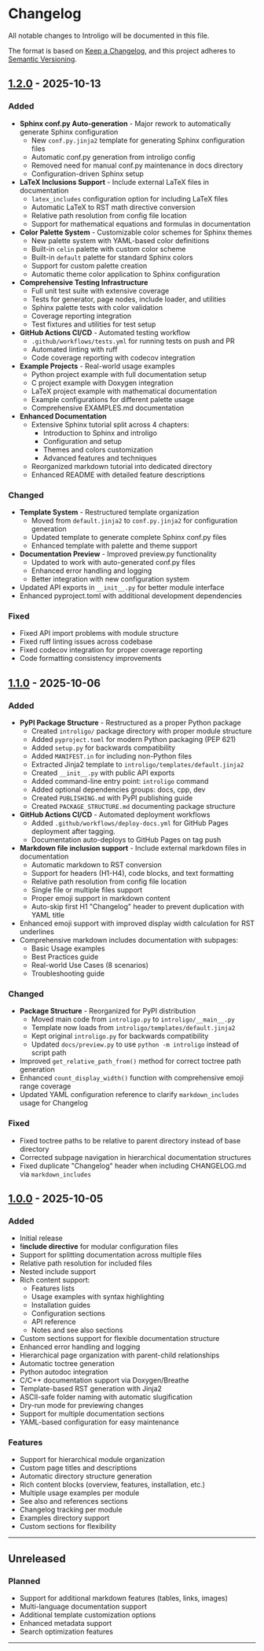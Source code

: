 # Changelog

All notable changes to Introligo will be documented in this file.

The format is based on [Keep a Changelog](https://keepachangelog.com/en/1.0.0/),
and this project adheres to [Semantic Versioning](https://semver.org/spec/v2.0.0.html).

## [1.2.0] - 2025-10-13

### Added
- **Sphinx conf.py Auto-generation** - Major rework to automatically generate Sphinx configuration
  - New `conf.py.jinja2` template for generating Sphinx configuration files
  - Automatic conf.py generation from introligo config
  - Removed need for manual conf.py maintenance in docs directory
  - Configuration-driven Sphinx setup
- **LaTeX Inclusions Support** - Include external LaTeX files in documentation
  - `latex_includes` configuration option for including LaTeX files
  - Automatic LaTeX to RST math directive conversion
  - Relative path resolution from config file location
  - Support for mathematical equations and formulas in documentation
- **Color Palette System** - Customizable color schemes for Sphinx themes
  - New palette system with YAML-based color definitions
  - Built-in `celin` palette with custom color scheme
  - Built-in `default` palette for standard Sphinx colors
  - Support for custom palette creation
  - Automatic theme color application to Sphinx configuration
- **Comprehensive Testing Infrastructure**
  - Full unit test suite with extensive coverage
  - Tests for generator, page nodes, include loader, and utilities
  - Sphinx palette tests with color validation
  - Coverage reporting integration
  - Test fixtures and utilities for test setup
- **GitHub Actions CI/CD** - Automated testing workflow
  - `.github/workflows/tests.yml` for running tests on push and PR
  - Automated linting with ruff
  - Code coverage reporting with codecov integration
- **Example Projects** - Real-world usage examples
  - Python project example with full documentation setup
  - C project example with Doxygen integration
  - LaTeX project example with mathematical documentation
  - Example configurations for different palette usage
  - Comprehensive EXAMPLES.md documentation
- **Enhanced Documentation**
  - Extensive Sphinx tutorial split across 4 chapters:
    - Introduction to Sphinx and introligo
    - Configuration and setup
    - Themes and colors customization
    - Advanced features and techniques
  - Reorganized markdown tutorial into dedicated directory
  - Enhanced README with detailed feature descriptions

### Changed
- **Template System** - Restructured template organization
  - Moved from `default.jinja2` to `conf.py.jinja2` for configuration generation
  - Updated template to generate complete Sphinx conf.py files
  - Enhanced template with palette and theme support
- **Documentation Preview** - Improved preview.py functionality
  - Updated to work with auto-generated conf.py files
  - Enhanced error handling and logging
  - Better integration with new configuration system
- Updated API exports in `__init__.py` for better module interface
- Enhanced pyproject.toml with additional development dependencies

### Fixed
- Fixed API import problems with module structure
- Fixed ruff linting issues across codebase
- Fixed codecov integration for proper coverage reporting
- Code formatting consistency improvements

## [1.1.0] - 2025-10-06

### Added
- **PyPI Package Structure** - Restructured as a proper Python package
  - Created `introligo/` package directory with proper module structure
  - Added `pyproject.toml` for modern Python packaging (PEP 621)
  - Added `setup.py` for backwards compatibility
  - Added `MANIFEST.in` for including non-Python files
  - Extracted Jinja2 template to `introligo/templates/default.jinja2`
  - Created `__init__.py` with public API exports
  - Added command-line entry point: `introligo` command
  - Added optional dependencies groups: docs, cpp, dev
  - Created `PUBLISHING.md` with PyPI publishing guide
  - Created `PACKAGE_STRUCTURE.md` documenting package structure
- **GitHub Actions CI/CD** - Automated deployment workflows
  - Added `.github/workflows/deploy-docs.yml` for GitHub Pages deployment after tagging.
  - Documentation auto-deploys to GitHub Pages on tag push
- **Markdown file inclusion support** - Include external markdown files in documentation
  - Automatic markdown to RST conversion
  - Support for headers (H1-H4), code blocks, and text formatting
  - Relative path resolution from config file location
  - Single file or multiple files support
  - Proper emoji support in markdown content
  - Auto-skip first H1 "Changelog" header to prevent duplication with YAML title
- Enhanced emoji support with improved display width calculation for RST underlines
- Comprehensive markdown includes documentation with subpages:
  - Basic Usage examples
  - Best Practices guide
  - Real-world Use Cases (8 scenarios)
  - Troubleshooting guide

### Changed
- **Package Structure** - Reorganized for PyPI distribution
  - Moved main code from `introligo.py` to `introligo/__main__.py`
  - Template now loads from `introligo/templates/default.jinja2`
  - Kept original `introligo.py` for backwards compatibility
  - Updated `docs/preview.py` to use `python -m introligo` instead of script path
- Improved `get_relative_path_from()` method for correct toctree path generation
- Enhanced `count_display_width()` function with comprehensive emoji range coverage
- Updated YAML configuration reference to clarify `markdown_includes` usage for Changelog

### Fixed
- Fixed toctree paths to be relative to parent directory instead of base directory
- Corrected subpage navigation in hierarchical documentation structures
- Fixed duplicate "Changelog" header when including CHANGELOG.md via `markdown_includes`

## [1.0.0] - 2025-10-05

### Added
- Initial release
- **!include directive** for modular configuration files
- Support for splitting documentation across multiple files
- Relative path resolution for included files
- Nested include support
- Rich content support:
  - Features lists
  - Usage examples with syntax highlighting
  - Installation guides
  - Configuration sections
  - API reference
  - Notes and see also sections
- Custom sections support for flexible documentation structure
- Enhanced error handling and logging
- Hierarchical page organization with parent-child relationships
- Automatic toctree generation
- Python autodoc integration
- C/C++ documentation support via Doxygen/Breathe
- Template-based RST generation with Jinja2
- ASCII-safe folder naming with automatic slugification
- Dry-run mode for previewing changes
- Support for multiple documentation sections
- YAML-based configuration for easy maintenance

### Features
- Support for hierarchical module organization
- Custom page titles and descriptions
- Automatic directory structure generation
- Rich content blocks (overview, features, installation, etc.)
- Multiple usage examples per module
- See also and references sections
- Changelog tracking per module
- Examples directory support
- Custom sections for flexibility

---

## Unreleased

### Planned
- Support for additional markdown features (tables, links, images)
- Multi-language documentation support
- Additional template customization options
- Enhanced metadata support
- Search optimization features

---

[1.2.0]: https://github.com/JakubBrzezo/introligo/compare/v1.1.0...v1.2.0
[1.1.0]: https://github.com/JakubBrzezo/introligo/compare/v1.0.0...v1.1.0
[1.0.0]: https://github.com/JakubBrzezo/introligo/releases/tag/v1.0.0

